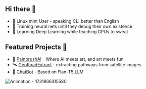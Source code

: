## Hi there 👋

- 🐧 Linux mint User - speaking CLI better than English
- 🤖 Training neural nets until they debug their own existence
- 🌱 Learning Deep Learning while teaching GPUs to sweat

## Featured Projects 🚀
- 🎨 [PainbrushAI](https://huggingface.co/spaces/ZapBot/paintbrushai) - Where AI meets art, and art meets fun
- 🛰️ [GeoRoadExtract](https://github.com/a-b-h-a-y-s-h-i-n-d-e/GeoRoadExtract) - extracting pathways from satellite images
- 👾 [ChatBot](https://huggingface.co/spaces/ZapBot/ChatBot) - Based on Flan-T5 LLM



![Animation - 1731866315580](https://github.com/user-attachments/assets/5395fa28-4b64-4dec-a700-1e8a8bdc91f5)
